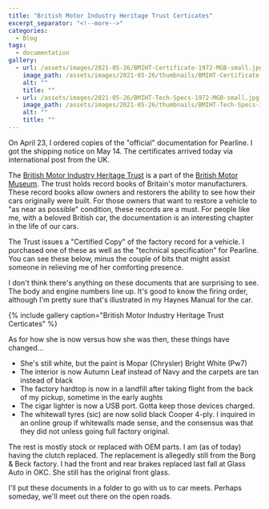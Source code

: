 ```yaml
---
title: "British Motor Industry Heritage Trust Certicates"
excerpt_separator: "<!--more-->"
categories:
  - Blog
tags: 
  - documentation
gallery: 
  - url: /assets/images/2021-05-26/BMIHT-Certificate-1972-MGB-small.jpg
    image_path: /assets/images/2021-05-26/thumbnails/BMIHT-Certificate-1972-MGB-small.jpg
    alt: ""
    title: ""
  - url: /assets/images/2021-05-26/BMIHT-Tech-Specs-1972-MGB-small.jpg
    image_path: /assets/images/2021-05-26/thumbnails/BMIHT-Tech-Specs-1972-MGB-small.jpg
    alt: ""
    title: ""
---
```


On April 23, I ordered copies of the "official" documentation for Pearline. I got the shipping notice on May 14.
The certificates arrived today via international post from the UK.

<!--more-->

The [British Motor Industry Heritage Trust](https://www.britishmotormuseum.co.uk/archive/heritage-certificates) is a part of the [British Motor Museum](https://www.britishmotormuseum.co.uk/). The trust holds
record books of Britain's motor manufacturers. These record books allow owners and restorers the
ability to see how their cars originally were built. For those owners that want to restore a 
vehicle to "as near as possible" condition, these records are a must. For people like me, with a
beloved British car, the documentation is an interesting chapter in the life of our cars.

The Trust issues a "Certified Copy" of the factory record for a vehicle. I purchased one of these
as well as the "technical specification" for Pearline. You can see these below, minus the couple
of bits that might assist someone in relieving me of her comforting presence.

I don't think there's anything on these documents that are surprising to see. The body and engine
numbers line up. It's good to know the firing order, although I'm pretty sure that's illustrated
in my Haynes Manual for the car.

{% include gallery caption="British Motor Industry Heritage Trust Certicates" %}

As for how she is now versus how she was then, these things have changed...

* She's still white, but the paint is Mopar (Chrysler) Bright White (Pw7)
* The interior is now Autumn Leaf instead of Navy and the carpets are tan instead of black
* The factory hardtop is now in a landfill after taking flight from the back of my pickup, sometime in the early aughts
* The cigar lighter is now a USB port. Gotta keep those devices charged.
* The whitewall tyres (sic) are now solid black Cooper 4-ply. I inquired in an online group if whitewalls made sense, and the consensus was that they did not unless going full factory original.

The rest is mostly stock or replaced with OEM parts. I am (as of today) having the clutch replaced. The
replacement is allegedly still from the Borg &amp; Beck factory. I had the front and rear brakes replaced
last fall at Glass Auto in OKC. She still has the original front glass.

I'll put these documents in a folder to go with us to car meets. Perhaps someday, we'll meet out there
on the open roads.